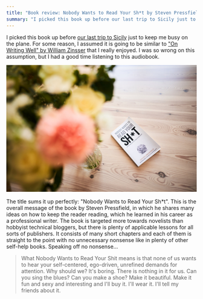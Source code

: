```yaml
---
title: "Book review: Nobody Wants to Read Your Sh*t by Steven Pressfield"
summary: "I picked this book up before our last trip to Sicily just to keep me busy on the plane. For some reason, I assumed it is going to be similar to \"On Writing Well\" by William Zinsser that I really enjoyed. I was so wrong on this assumption, but I had a good time listening to this audiobook."
---
```


I picked this book up before [our last trip to Sicily](/sicily-2023/) just to keep me busy on the plane. For some reason, I assumed it is going to be similar to ["On Writing Well" by William Zinsser](/book-review-on-writing-well-by-william-zinsser/) that I really enjoyed. I was so wrong on this assumption, but I had a good time listening to this audiobook.

![Book "Nobody Wants to Read Your Sh*t" by Steven Pressfield on a table next to a vase with summer flowers](2023-06-08-1.jpg)

The title sums it up perfectly: "Nobody Wants to Read Your Sh*t". This is the overall message of the book by Steven Pressfield, in which he shares many ideas on how to keep the reader reading, which he learned in his career as a professional writer. The book is targeted more towards novelists than hobbyist technical bloggers, but there is plenty of applicable lessons for all sorts of publishers. It consists of many short chapters and each of them is straight to the point with no unnecessary nonsense like in plenty of other self-help books. Speaking off no nonsense…

> What Nobody Wants to Read Your Shit means is that none of us wants to hear your self-centered, ego-driven, unrefined demands for attention. Why should we? It's boring. There is nothing in it for us.  Can you sing the blues? Can you make a shoe? Make it beautiful. Make it fun and sexy and interesting and I'll buy it. I'll wear it. I'll tell my friends about it.
